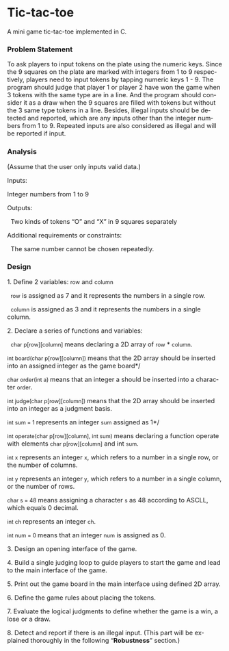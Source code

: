 # Tic-tac-toe
A mini game tic-tac-toe implemented in C.
<h3><span lang="EN-US">Problem Statement</span></h3>

<p style=""><span lang="EN-US" style="font-size:11.0pt;">To ask players to input tokens
on the plate using the numeric keys. Since the 9 squares on the plate are
marked with integers from 1 to 9 respectively, players need to input tokens by
tapping numeric keys 1 - 9. The program should judge that player 1 or player 2
have won the game when 3 tokens with the same type are in a line. And the
program should consider it as a draw when the 9 squares are filled with tokens
but without the 3 same type tokens in a line. Besides, illegal inputs should be
detected and reported, which are any inputs other than the integer numbers from
1 to 9. Repeated inputs are also considered as illegal and will be reported if
input.</span><span lang="EN-US" style="font-size:14.0pt;"></span></p>

<h3><span lang="EN-US">Analysis</span></h3>

<p align="left" style=""><span lang="EN-US" style="font-size:11.0pt;">(Assume that the user only inputs valid data.)</span></p>

<p align="left" style=""><span lang="EN-US" style="font-size:11.0pt;">Inputs: </span></p>

<p align="left" style=""><span lang="EN-US" style="font-size:11.0pt;">Integer numbers from 1 to 9</span></p>

<p align="left" style=""><span lang="EN-US" style="font-size:11.0pt;">Outputs: </span></p>

<p align="left" style=""><span lang="EN-US" style="font-size:11.0pt;"><span style="">&nbsp; </span>Two kinds of
tokens “O” and “X” in 9 squares separately</span></p>

<p align="left" style=""><span lang="EN-US" style="font-size:11.0pt;">Additional requirements or constraints: </span></p>

<p align="left" style=""><span lang="EN-US" style="font-size:11.0pt;"><span style="">&nbsp; </span>The same number
cannot be chosen repeatedly.</span></p>

<h3><span lang="EN-US">Design</span></h3>

<p align="left" style=""><span lang="EN-US" style="font-size:11.0pt;">1. Define 2 variables: </span><span lang="EN-US" style="font-size:9.5pt;">row</span><span lang="EN-US" style="font-size:11.0pt;"> and </span><span lang="EN-US" style="font-size:9.5pt;">column</span><span lang="EN-US" style="font-size:11.0pt;"></span></p>

<p align="left" style=""><span lang="EN-US" style="font-size:11.0pt;"><span style="">&nbsp; </span></span><span lang="EN-US" style="font-size:9.5pt;">row</span><span lang="EN-US" style="font-size:11.0pt;"> is assigned as 7 and it
represents the numbers in a single row.</span></p>

<p align="left" style=""><span lang="EN-US" style="font-size:11.0pt;"><span style="">&nbsp; </span></span><span lang="EN-US" style="font-size:9.5pt;">column</span><span lang="EN-US" style="font-size:11.0pt;"> is assigned as 3 and it
represents the numbers in a single column.</span></p>

<p align="left" style=""><span lang="EN-US" style="font-size:11.0pt;">2. Declare a series of functions and variables:</span></p>

<p align="left" style=""><span lang="EN-US" style="font-size:11.0pt;"><span style="">&nbsp; </span></span><span lang="EN-US" style="font-size:&#10;9.5pt;">char</span><span lang="EN-US" style="font-size:9.5pt;"> p[row][column] </span><span lang="EN-US" style="font-size:&#10;11.0pt;">means declaring a 2D array of </span><span lang="EN-US" style="font-size:9.5pt;">row</span><span lang="EN-US" style="font-size:11.0pt;"> * </span><span lang="EN-US" style="font-size:9.5pt;">column</span><span lang="EN-US" style="font-size:11.0pt;">.</span></p>

<p align="left" style=""><span lang="EN-US" style="font-size:9.5pt;">int</span><span lang="EN-US" style="font-size:9.5pt;"> board(</span><span lang="EN-US" style="font-size:9.5pt;">char</span><span lang="EN-US" style="font-size:9.5pt;"> p[row][column]) </span><span lang="EN-US" style="font-size:11.0pt;">means that the 2D
array should be inserted into an assigned integer as the game board*/</span></p>

<p align="left" style=""><span lang="EN-US" style="font-size:9.5pt;">char</span><span lang="EN-US" style="font-size:9.5pt;"> order(</span><span lang="EN-US" style="font-size:9.5pt;">int</span><span lang="EN-US" style="font-size:9.5pt;"> a) </span><span lang="EN-US" style="font-size:11.0pt;">means that an integer a should be inserted into a
character </span><span lang="EN-US" style="font-size:9.5pt;">order</span><span lang="EN-US" style="font-size:11.0pt;">.</span></p>

<p align="left" style=""><span lang="EN-US" style="font-size:9.5pt;">int</span><span lang="EN-US" style="font-size:9.5pt;"> judge(</span><span lang="EN-US" style="font-size:9.5pt;">char</span><span lang="EN-US" style="font-size:9.5pt;"> p[row][column]) </span><span lang="EN-US" style="font-size:11.0pt;">means that the 2D
array should be inserted into an integer as a judgment basis.</span></p>

<p align="left" style=""><span lang="EN-US" style="font-size:9.5pt;">int</span><span lang="EN-US" style="font-size:9.5pt;"> sum = 1 </span><span lang="EN-US" style="font-size:11.0pt;">represents an integer </span><span lang="EN-US" style="font-size:9.5pt;">sum</span><span lang="EN-US" style="font-size:11.0pt;"> assigned as 1*/</span></p>

<p align="left" style=""><span lang="EN-US" style="font-size:9.5pt;">int</span><span lang="EN-US" style="font-size:9.5pt;"> operate(</span><span lang="EN-US" style="font-size:9.5pt;">char</span><span lang="EN-US" style="font-size:9.5pt;"> p[row][column], </span><span lang="EN-US" style="font-size:9.5pt;">int</span><span lang="EN-US" style="font-size:9.5pt;"> sum) </span><span lang="EN-US" style="font-size:11.0pt;">means declaring a
function operate with elements </span><span lang="EN-US" style="font-size:9.5pt;">char<span style=""> p[row][column]</span></span><span lang="EN-US" style="font-size:11.0pt;"> and int </span><span lang="EN-US" style="font-size:9.5pt;">sum</span><span lang="EN-US" style="font-size:11.0pt;">.</span><span lang="EN-US" style="font-size:9.5pt;"></span></p>

<p align="left" style=""><span lang="EN-US" style="font-size:9.5pt;">int</span><span lang="EN-US" style="font-size:9.5pt;"> x </span><span lang="EN-US" style="font-size:11.0pt;">represents an integer </span><span lang="EN-US" style="font-size:9.5pt;">x</span><span lang="EN-US" style="font-size:11.0pt;">, which refers to a number in a single row, or the
number of columns.</span></p>

<p align="left" style=""><span lang="EN-US" style="font-size:9.5pt;">int</span><span lang="EN-US" style="font-size:9.5pt;"> y </span><span lang="EN-US" style="font-size:11.0pt;">represents an integer</span><span lang="EN-US" style="font-size:9.5pt;"> y</span><span lang="EN-US" style="font-size:11.0pt;">, which refers to a number in a single column, or
the number of rows.</span></p>

<p align="left" style=""><span lang="EN-US" style="font-size:9.5pt;">char</span><span lang="EN-US" style="font-size:9.5pt;"> s = 48 </span><span lang="EN-US" style="font-size:11.0pt;">means assigning a character </span><span lang="EN-US" style="font-size:9.5pt;">s</span><span lang="EN-US" style="font-size:11.0pt;"> as 48 according to ASCLL, which equals 0 decimal.</span><span lang="EN-US" style="font-size:9.5pt;"></span></p>

<p align="left" style=""><span lang="EN-US" style="font-size:9.5pt;">int</span><span lang="EN-US" style="font-size:9.5pt;"> ch </span><span lang="EN-US" style="font-size:11.0pt;">represents an integer </span><span lang="EN-US" style="font-size:9.5pt;">ch</span><span lang="EN-US" style="font-size:11.0pt;">.</span><span lang="EN-US" style="font-size:9.5pt;"></span></p>

<p align="left" style=""><span lang="EN-US" style="font-size:9.5pt;">int</span><span lang="EN-US" style="font-size:9.5pt;"> num = 0 </span><span lang="EN-US" style="font-size:11.0pt;">means that an integer </span><span lang="EN-US" style="font-size:9.5pt;">num</span><span lang="EN-US" style="font-size:11.0pt;"> is assigned as 0.</span></p>

<p align="left" style=""><span lang="EN-US" style="font-size:11.0pt;">3. Design an opening
interface of the game.</span></p>

<p align="left" style=""><span lang="EN-US" style="font-size:11.0pt;">4. Build a single
judging loop to guide players to start the game and lead to the main interface
of the game.</span></p>

<p align="left" style=""><span lang="EN-US" style="font-size:11.0pt;">5. Print out the game
board in the main interface using defined 2D array.</span></p>

<p align="left" style=""><span lang="EN-US" style="font-size:11.0pt;">6. Define the game
rules about placing the tokens.</span></p>

<p align="left" style=""><span lang="EN-US" style="font-size:11.0pt;">7. Evaluate the
logical judgments to define whether the game is a win, a lose or a draw.</span></p>

<p align="left" style=""><span lang="EN-US" style="font-size:11.0pt;">8. Detect and report
if there is an illegal input. (This part will be explained thoroughly in the
following “<b style="">Robustness</b>” section.)</span></p>
